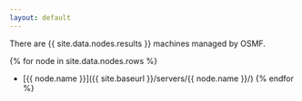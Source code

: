 ```yaml
---
layout: default
---
```


There are {{ site.data.nodes.results }} machines managed by OSMF.

{% for node in site.data.nodes.rows %}
  * [{{ node.name }}]({{ site.baseurl }}/servers/{{ node.name }}/)
{% endfor %}
